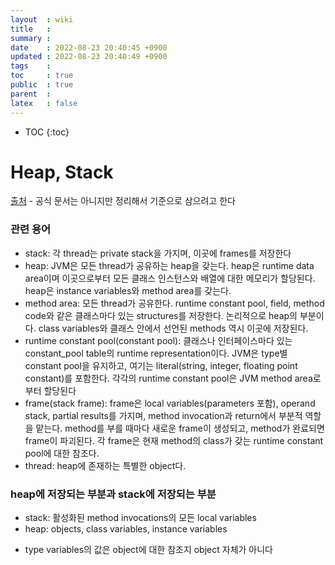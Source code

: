 ```yaml
---
layout  : wiki
title   : 
summary : 
date    : 2022-08-23 20:40:45 +0900
updated : 2022-08-23 20:40:49 +0900
tags    : 
toc     : true
public  : true
parent  : 
latex   : false
---
```

* TOC
{:toc}

# Heap, Stack

[출처](https://community.oracle.com/tech/developers/discussion/1542882/heap-and-stack) - 공식 문서는 아니지만 정리해서 기준으로 삼으려고 한다

### 관련 용어
- stack: 각 thread는 private stack을 가지며, 이곳에 frames를 저장한다<br>
- heap: JVM은 모든 thread가 공유하는 heap을 갖는다. heap은 runtime data area이며 이곳으로부터 모든 클래스 인스턴스와 배열에 대한 메모리가 할당된다. heap은 instance variables와 method area를 갖는다.<br>
- method area: 모든 thread가 공유한다. runtime constant pool, field, method code와 같은 클래스마다 있는 structures를 저장한다. 논리적으로 heap의 부분이다. class variables와 클래스 안에서 선언된 methods 역시 이곳에 저장된다.<br>
- runtime constant pool(constant pool): 클래스나 인터페이스마다 있는 constant_pool table의 runtime representation이다. JVM은 type별 constant pool을 유지하고, 여기는 literal(string, integer, floating point constant)를 포함한다. 각각의 runtime constant pool은 JVM method area로부터 할당된다<br>
- frame(stack frame): frame은 local variables(parameters 포함), operand stack, partial results를 가지며, method invocation과 return에서 부분적 역할을 맡는다. method를 부를 때마다 새로운 frame이 생성되고, method가 완료되면 frame이 파괴된다. 각 frame은 현재 method의 class가 갖는 runtime constant pool에 대한 참조다.<br>
- thread: heap에 존재하는 특별한 object다.<br>

### heap에 저장되는 부분과 stack에 저장되는 부분
- stack: 활성화된 method invocations의 모든 local variables<br>
- heap: objects, class variables, instance variables<br>
* type variables의 값은 object에 대한 참조지 object 자체가 아니다<br>
